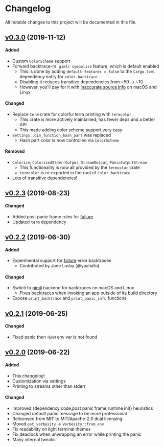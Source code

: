 # Changelog
All notable changes to this project will be documented in this file.

## [v0.3.0] (2019-11-12)

#### Added
- Custom `ColorScheme` support
- Forward backtrace-rs' `gimli-symbolize` feature, which is default enabled
  - This is done by adding `default-features = false` to the `Cargo.toml`
    dependency entry for `color-backtrace`
  - Disabling it reduces transitive dependencies from ~50 → ~10
  - However, you'll pay for it with [inaccurate source info](https://github.com/athre0z/color-backtrace/issues/2) on macOS
    and Linux

#### Changed
- Replace `term` crate for colorful term printing with `termcolor`
  - This crate is more actively maintained, has fewer deps and a better API
  - This made adding color scheme support very easy
- `Settings::dim_function_hash_part` was replaced
  - Hash part color is now controlled via `ColorScheme`

#### Removed
- `Colorize`, `ColorizedStderrOutput`, `StreamOutput`, `PanicOutputStream`
  - This functionality is now all provided by the `termcolor` crate
  - `termcolor` is re-exported in the root of `color_backtrace`
- Lots of transitive dependencies!

## [v0.2.3] (2019-08-23)

#### Changed
- Added post panic frame rules for [failure]
- Updated `term` dependency

## [v0.2.2] (2019-06-30)

#### Added
- Experimental support for [failure] error backtraces
    - Contributed by Jane Lusby (@yaahallo)

#### Changed
- Switch to [gimli] backend for backtraces on macOS and Linux
    - Fixes backtraces when invoking an app outside of its build directory
- Expose `print_backtrace` and `print_panic_info` functions

## [v0.2.1] (2019-06-25)

#### Changed
- Fixed panic then `TERM` env var is not found

## [v0.2.0] (2019-06-22)

#### Added
- This changelog!
- Customization via settings
- Printing to streams other than stderr

#### Changed
- Improved {dependency code,post panic frame,runtime init} heuristics
- Changed default panic message to be more professional
- Relicensed from MIT to MIT/Apache-2.0 dual licensing
- Moved `get_verbosity` -> `Verbosity::from_env`
- Fix readability on light terminal themes
- Fix deadlock when unwrapping an error while printing the panic
- Many internal tweaks

[failure]: https://github.com/rust-lang-nursery/failure
[gimli]: https://github.com/gimli-rs/gimli

[v0.2.0]: https://github.com/athre0z/color-backtrace/releases/tag/v0.2.0
[v0.2.1]: https://github.com/athre0z/color-backtrace/releases/tag/v0.2.1
[v0.2.2]: https://github.com/athre0z/color-backtrace/releases/tag/v0.2.2
[v0.2.3]: https://github.com/athre0z/color-backtrace/releases/tag/v0.2.3
[v0.3.0]: https://github.com/athre0z/color-backtrace/releases/tag/v0.3.0

[bt-bug]: https://github.com/athre0z/color-backtrace/issues/2
